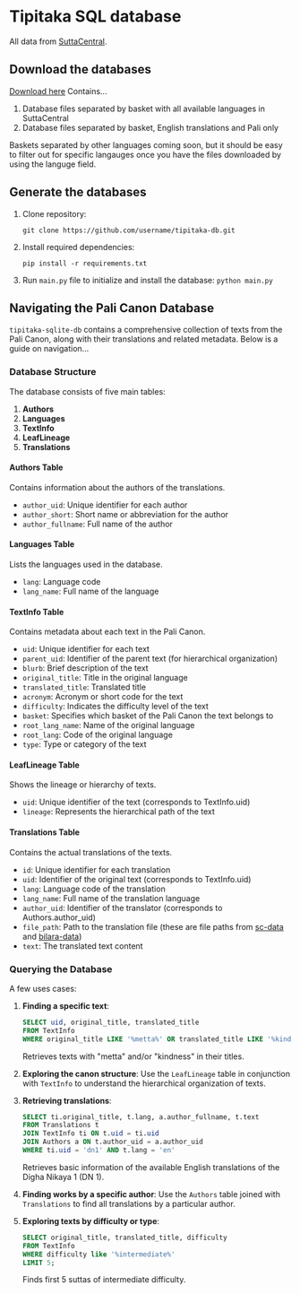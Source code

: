 # Tipitaka SQL database
All data from [SuttaCentral](https://github.com/suttacentral).

## Download the databases

[Download here](https://github.com/username/tipitaka-db)
Contains...

1. Database files separated by basket with all available languages in SuttaCentral 
2. Database files separated by basket, English translations and Pali only

Baskets separated by other languages coming soon, but it should be easy to filter out for specific langauges once you have the files downloaded by using the languge field.

## Generate the databases

1. Clone repository:
    ```
    git clone https://github.com/username/tipitaka-db.git
    ```
2. Install required dependencies:
    ```
    pip install -r requirements.txt
    ```
3. Run `main.py` file to initialize and install the database:
        ```
        python main.py
        ```
   
## Navigating the Pali Canon Database

`tipitaka-sqlite-db` contains a comprehensive collection of texts from the Pali Canon, along with their translations and related metadata. Below is a guide on navigation...

### Database Structure

The database consists of five main tables:

1. **Authors**
2. **Languages**
3. **TextInfo**
4. **LeafLineage**
5. **Translations**

#### Authors Table

Contains information about the authors of the translations.

- `author_uid`: Unique identifier for each author
- `author_short`: Short name or abbreviation for the author
- `author_fullname`: Full name of the author

#### Languages Table

Lists the languages used in the database.

- `lang`: Language code
- `lang_name`: Full name of the language

#### TextInfo Table

Contains metadata about each text in the Pali Canon.

- `uid`: Unique identifier for each text
- `parent_uid`: Identifier of the parent text (for hierarchical organization)
- `blurb`: Brief description of the text
- `original_title`: Title in the original language
- `translated_title`: Translated title
- `acronym`: Acronym or short code for the text
- `difficulty`: Indicates the difficulty level of the text
- `basket`: Specifies which basket of the Pali Canon the text belongs to
- `root_lang_name`: Name of the original language
- `root_lang`: Code of the original language
- `type`: Type or category of the text

#### LeafLineage Table

Shows the lineage or hierarchy of texts.

- `uid`: Unique identifier of the text (corresponds to TextInfo.uid)
- `lineage`: Represents the hierarchical path of the text

#### Translations Table

Contains the actual translations of the texts.

- `id`: Unique identifier for each translation
- `uid`: Identifier of the original text (corresponds to TextInfo.uid)
- `lang`: Language code of the translation
- `lang_name`: Full name of the translation language
- `author_uid`: Identifier of the translator (corresponds to Authors.author_uid)
- `file_path`: Path to the translation file (these are file paths from [sc-data](https://github.com/suttacentral/sc-data) and [bilara-data](https://github.com/suttacentral/bilara-data))
- `text`: The translated text content

### Querying the Database

A few uses cases:

1. **Finding a specific text**:
    ```sql
    SELECT uid, original_title, translated_title
    FROM TextInfo
    WHERE original_title LIKE '%metta%' OR translated_title LIKE '%kindness%';
    ```

    Retrieves texts with "metta" and/or "kindness" in their titles.

3. **Exploring the canon structure**: 
   Use the `LeafLineage` table in conjunction with `TextInfo` to understand the hierarchical organization of texts.

4. **Retrieving translations**:
    ```sql
    SELECT ti.original_title, t.lang, a.author_fullname, t.text
    FROM Translations t
    JOIN TextInfo ti ON t.uid = ti.uid
    JOIN Authors a ON t.author_uid = a.author_uid
    WHERE ti.uid = 'dn1' AND t.lang = 'en'
    ```

    Retrieves basic information of the available English translations of the Digha Nikaya 1 (DN 1).
   
6. **Finding works by a specific author**: 
   Use the `Authors` table joined with `Translations` to find all translations by a particular author.

7. **Exploring texts by difficulty or type**: 
    ```sql
    SELECT original_title, translated_title, difficulty
    FROM TextInfo
    WHERE difficulty like '%intermediate%'
    LIMIT 5;
    ```

    Finds first 5 suttas of intermediate difficulty.
